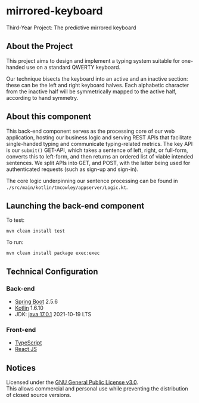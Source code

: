 # mirrored-keyboard

Third-Year Project: The predictive mirrored keyboard

## About the Project

This project aims to design and implement a typing system suitable for one-handed use on a standard QWERTY keyboard.

Our technique bisects the keyboard into an active and an inactive section: these can be the left and right keyboard
halves. Each alphabetic character from the inactive half will be symmetrically mapped to the active half, according to
hand symmetry.

## About this component

This back-end component serves as the processing core of our web application, hosting our business logic and serving REST APIs that facilitate
single-handed typing and communicate typing-related metrics. The key API is our `submit()` GET-API, which takes a
sentence of left, right, or full-form, converts this to left-form, and then returns an ordered list of viable intended sentences.
We split APIs into GET, and POST, with the latter being used for authenticated requests (such as sign-up and sign-in).

The core logic underpinning our sentence processing can be found in `./src/main/kotlin/tmcowley/appserver/Logic.kt`.

## Launching the back-end component

To test: <br />

```
mvn clean install test
```

To run: <br />

```
mvn clean install package exec:exec
```

## Technical Configuration

### Back-end

- [Spring Boot](https://spring.io/projects/spring-boot) 2.5.6
- [Kotlin](https://kotlinlang.org/) 1.6.10
- JDK: [java 17.0.1](https://openjdk.java.net/projects/jdk/17/) 2021-10-19 LTS

### Front-end

- [TypeScript](https://www.typescriptlang.org/)
- [React JS](https://reactjs.org/)

## Notices

Licensed under the [GNU General Public License v3.0](https://www.gnu.org/licenses/gpl-3.0.en.html).
<br />
This allows commercial and personal use while preventing the distribution of closed source versions.
